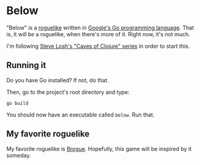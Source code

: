 Below
=====

"Below" is a [roguelike](http://en.wikipedia.org/wiki/Roguelike) written in
[Google's Go programming language](http://golang.org/). That is, it _will be_ a
roguelike, when there's more of it. Right now, it's not much.

I'm following [Steve Losh's "Caves of Clojure" series](http://stevelosh.com/blog/)
in order to start this.

Running it
----------
Do you have Go installed? If not, do that.

Then, go to the project's root directory and type:

    go build

You should now have an executable called `below`. Run that.

My favorite roguelike
----------------------

My favorite roguelike is [Brogue](https://sites.google.com/site/broguegame/).
Hopefully, this game will be inspired by it someday.
